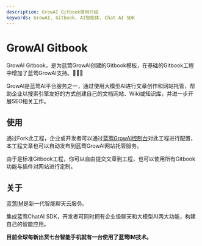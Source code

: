 ```yaml
---
description: GrowAI Gitbook使用介绍
keywords: GrowAI, Gitbook, AI智能体, Chat AI SDK
---
```

# GrowAI Gitbook

GrowAI Gitbook，是为蓝莺GrowAI创建的Gitbook模板，在基础的Gitbook工程中增加了蓝莺GrowAI支持。🚀🚀🚀

GrowAI是蓝莺AI平台服务之一，通过使用大模型AI进行文章创作和网站托管，帮助企业以搜索引擎友好的方式创建自己的文档网站、Wiki或知识库，并进一步开展SEO相关工作。

## 使用

通过Fork此工程，企业或开发者可以通过[蓝莺GrowAI控制台](https://http://console.lanyingim.com/)对此工程进行配置，本工程文章也可以自动发布到蓝莺GrowAI网站托管服务。

由于是标准Gitbook工程，你可以自由提交文章到工程，也可以使用所有Gitbook功能与插件对网站进行定制。

## 关于

[蓝莺IM](https://www.lanyingim.com)是新一代智能聊天云服务。

集成蓝莺ChatAI SDK，开发者可同时拥有企业级聊天和大模型AI两大功能，构建自己的智能应用。

**目前全球每新出货七台智能手机就有一台使用了蓝莺IM技术。**
